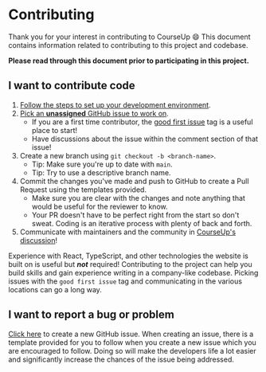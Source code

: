 # Contributing

Thank you for your interest in contributing to CourseUp :smile:
This document contains information related to contributing to this project and codebase.

**Please read through this document prior to participating in this project.**

## I want to contribute code

1. [Follow the steps to set up your development environment](https://github.com/VikeLabs/courseup/tree/aomi/docs/README-CONTRIBUTORS#develop).
2. [Pick an **unassigned** GitHub issue to work on](https://github.com/VikeLabs/courseup/issues).
   - If you are a first time contributor, the [good first issue](https://github.com/VikeLabs/courseup/issues?q=is%3Aissue+is%3Aopen+label%3A%22good+first+issue%22) tag is a useful place to start!
   - Have discussions about the issue within the comment section of that issue!
3. Create a new branch using `git checkout -b <branch-name>`.
   - Tip: Make sure you're up to date with `main`.
   - Tip: Try to use a descriptive branch name.
4. Commit the changes you've made and push to GitHub to create a Pull Request using the templates provided.
   - Make sure you are clear with the changes and note anything that would be useful for the reviewer to know.
   - Your PR doesn't have to be perfect right from the start so don't sweat. Coding is an iterative process with plenty of back and forth.
5. Communicate with maintainers and the community in [CourseUp's discussion](https://github.com/VikeLabs/courseup/discussions)!

Experience with React, TypeScript, and other technologies the website is built on is useful but **_not_** required! Contributing to the project can help you build skills and gain experience writing in a company-like codebase. Picking issues with the `good first issue` tag and communicating in the various locations can go a long way.

## I want to report a bug or problem

[Click here](https://github.com/VikeLabs/courseup/issues/new?assignees=&labels=bug&template=bug_report.md&title=) to create a new GitHub issue. When creating an issue, there is a template provided for you to follow when you create a new issue which you are encouraged to follow. Doing so will make the developers life a lot easier and significantly increase the chances of the issue being addressed.
